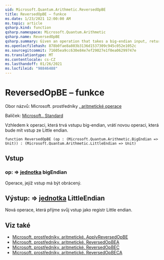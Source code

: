 ```yaml
---
uid: Microsoft.Quantum.Arithmetic.ReversedOpBE
title: ReversedOpBE – funkce
ms.date: 1/23/2021 12:00:00 AM
ms.topic: article
qsharp.kind: function
qsharp.namespace: Microsoft.Quantum.Arithmetic
qsharp.name: ReversedOpBE
qsharp.summary: Given an operation that takes a big-endian input, returns a new operation that takes a little-endian input.
ms.openlocfilehash: 878b0fae8a803b3136d1537309c945c052e1052c
ms.sourcegitcommit: 71605ea9cc630e84e7ef29027e1f0ea06299747e
ms.translationtype: MT
ms.contentlocale: cs-CZ
ms.lasthandoff: 01/26/2021
ms.locfileid: "98846488"
---
```

# <a name="reversedopbe-function"></a>ReversedOpBE – funkce

Obor názvů: Microsoft. prostředníky [. aritmetické operace](xref:Microsoft.Quantum.Arithmetic)

Balíček: [Microsoft.. Standard](https://nuget.org/packages/Microsoft.Quantum.Standard)


Vzhledem k operaci, která trvá vstupu big-endian, vrátí novou operaci, která bude mít vstup ze Little endian.

```qsharp
function ReversedOpBE (op : (Microsoft.Quantum.Arithmetic.BigEndian => Unit)) : (Microsoft.Quantum.Arithmetic.LittleEndian => Unit)
```


## <a name="input"></a>Vstup

### <a name="op--bigendian--unit"></a>op: [](xref:Microsoft.Quantum.Arithmetic.BigEndian) => [jednotka](xref:microsoft.quantum.lang-ref.unit) bigEndian 

Operace, jejíž vstup má být obrácený.



## <a name="output--littleendian--unit"></a>Výstup: [](xref:Microsoft.Quantum.Arithmetic.LittleEndian) => [jednotka](xref:microsoft.quantum.lang-ref.unit) LittleEndian 

Nová operace, která přijme svůj vstup jako registr Little endian.

## <a name="see-also"></a>Viz také

- [Microsoft. prostředníky. aritmetické. ApplyReversedOpBE](xref:Microsoft.Quantum.Arithmetic.ApplyReversedOpBE)
- [Microsoft. prostředníky. aritmetické. ReversedOpBEA](xref:Microsoft.Quantum.Arithmetic.ReversedOpBEA)
- [Microsoft. prostředníky. aritmetické. ReversedOpBEC](xref:Microsoft.Quantum.Arithmetic.ReversedOpBEC)
- [Microsoft. prostředníky. aritmetické. ReversedOpBECA](xref:Microsoft.Quantum.Arithmetic.ReversedOpBECA)